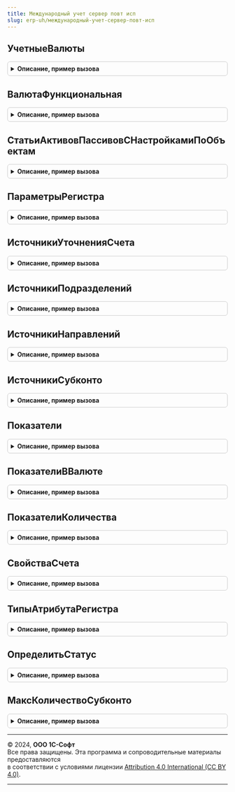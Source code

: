 ```yaml
---
title: Международный учет сервер повт исп
slug: erp-uh/международный-учет-сервер-повт-исп
---
```



## УчетныеВалюты
<details style="margin: 1em 0; padding: 0.5em; border: 1px solid #ccc; border-radius: 6px;">

<summary style="font-weight: bold; cursor: pointer;">Описание, пример вызова</summary>

```bsl

//++ НЕ УТКА

// Возвращает валюты учета на плане счетов
//
// Параметры:
// 	ПланСчетов - СправочникСсылка.ПланыСчетовМеждународногоУчета - План счетов, для которого необходимо получить учетные валюты.
// 	Организация - СправочникСсылка.Организации - Организация, для которых необходимо получить учетные валюты.
//
// Возвращаемое значение:
//	Структура - см. МеждународныйУчетОбщегоНазначения.УчетныеВалюты
//
Функция УчетныеВалюты(ПланСчетов, Организация) Экспорт
```

Пример вызова
```bsl
Результат = МеждународныйУчетСерверПовтИсп.УчетныеВалюты(ПланСчетов, Организация) 
```
</details>

## ВалютаФункциональная
<details style="margin: 1em 0; padding: 0.5em; border: 1px solid #ccc; border-radius: 6px;">

<summary style="font-weight: bold; cursor: pointer;">Описание, пример вызова</summary>

```bsl


// Возвращает функциональную валюту, которая используется в организации на указанном плане счетов.
//
// Параметры:
// 	ПланСчетов - СправочникСсылка.ПланыСчетовМеждународногоУчета - План счетов, для которого необходимо получить учетные валюты.
// 	Организация - СправочникСсылка.Организации - Организация, для которых необходимо получить учетные валюты.
//
// Возвращаемое значение:
//	СправочникСсылка.Валюты -
//
Функция ВалютаФункциональная(ПланСчетов, Организация) Экспорт
```

Пример вызова
```bsl
Результат = МеждународныйУчетСерверПовтИсп.ВалютаФункциональная(ПланСчетов, Организация) 
```
</details>

## СтатьиАктивовПассивовСНастройкамиПоОбъектам
<details style="margin: 1em 0; padding: 0.5em; border: 1px solid #ccc; border-radius: 6px;">

<summary style="font-weight: bold; cursor: pointer;">Описание, пример вызова</summary>

```bsl

// Возвращает массив статей активов и пассивов, для которых в режиме формирования проводок МФУ по объектам учета
// настроены счета учета по объектам учета и объектам настройки
//
// Возвращаемое значение:
//  ФиксированныйМассив из ПланВидовХарактеристикСсылка.СтатьиАктивовПассивов
//
Функция СтатьиАктивовПассивовСНастройкамиПоОбъектам() Экспорт
```

Пример вызова
```bsl
Результат = МеждународныйУчетСерверПовтИсп.СтатьиАктивовПассивовСНастройкамиПоОбъектам() 
```
</details>

## ПараметрыРегистра
<details style="margin: 1em 0; padding: 0.5em; border: 1px solid #ccc; border-radius: 6px;">

<summary style="font-weight: bold; cursor: pointer;">Описание, пример вызова</summary>

```bsl

//-- НЕ УТКА

// Возвращает параметры регистра для отражения в международном учете.
//
// Параметры:
//	ИмяРегистра - Строка - имя регистра, для которого возвращаются параметры отражения.
//
// Возвращаемое значение:
//	Структура из КлючИЗначение - Структура возвращаемых параметров:
//		* Показатели - см. МеждународныйУчетСерверПовтИсп.Показатели
//		* ПоказателиВВалюте - см. МеждународныйУчетСерверПовтИсп.ПоказателиВВалюте
//		* ПоказателиКоличества - см. МеждународныйУчетСерверПовтИсп.ПоказателиКоличества
//		* ИсточникиУточненияСчета - см. МеждународныйУчетСерверПовтИсп.ИсточникиУточненияСчета
//		* ИсточникиПодразделений - см. МеждународныйУчетСерверПовтИсп.ИсточникиПодразделений
//		* ИсточникиНаправлений - см. МеждународныйУчетСерверПовтИсп.ИсточникиНаправлений
//		* ИсточникиСубконто - см. МеждународныйУчетСерверПовтИсп.ИсточникиСубконто
Функция ПараметрыРегистра(ИмяРегистра) Экспорт
```

Пример вызова
```bsl
Результат = МеждународныйУчетСерверПовтИсп.ПараметрыРегистра(ИмяРегистра) 
```
</details>

## ИсточникиУточненияСчета
<details style="margin: 1em 0; padding: 0.5em; border: 1px solid #ccc; border-radius: 6px;">

<summary style="font-weight: bold; cursor: pointer;">Описание, пример вызова</summary>

```bsl

// Определяет источники уточнения счета, доступные в регистре и их свойства.
//
// Параметры:
//  ИмяРегистра - Строка - имя регистра.
//
// Возвращаемое значение:
//  Соответствие - Ключ - название источника уточнения счета.
//				   Значение - структура свойств источника уточнения счета.
//
Функция ИсточникиУточненияСчета(ИмяРегистра) Экспорт
```

Пример вызова
```bsl
Результат = МеждународныйУчетСерверПовтИсп.ИсточникиУточненияСчета(ИмяРегистра) 
```
</details>

## ИсточникиПодразделений
<details style="margin: 1em 0; padding: 0.5em; border: 1px solid #ccc; border-radius: 6px;">

<summary style="font-weight: bold; cursor: pointer;">Описание, пример вызова</summary>

```bsl

// Определяет источники подразделений регистра и их свойства.
//
// Параметры:
//  ИмяРегистра - Строка - имя регистра.
//
// Возвращаемое значение:
//  Соответствие - Ключ - имя источника.
//				   Значение - структура свойств источника.
//
Функция ИсточникиПодразделений(ИмяРегистра) Экспорт
```

Пример вызова
```bsl
Результат = МеждународныйУчетСерверПовтИсп.ИсточникиПодразделений(ИмяРегистра) 
```
</details>

## ИсточникиНаправлений
<details style="margin: 1em 0; padding: 0.5em; border: 1px solid #ccc; border-radius: 6px;">

<summary style="font-weight: bold; cursor: pointer;">Описание, пример вызова</summary>

```bsl

// Определяет источники направлений регистра и их свойства.
//
// Параметры:
//  ИмяРегистра - Строка - имя регистра.
//
// Возвращаемое значение:
//  Соответствие - Ключ - имя источника.
//				   Значение - структура свойств источника.
//
Функция ИсточникиНаправлений(ИмяРегистра) Экспорт
```

Пример вызова
```bsl
Результат = МеждународныйУчетСерверПовтИсп.ИсточникиНаправлений(ИмяРегистра) 
```
</details>

## ИсточникиСубконто
<details style="margin: 1em 0; padding: 0.5em; border: 1px solid #ccc; border-radius: 6px;">

<summary style="font-weight: bold; cursor: pointer;">Описание, пример вызова</summary>

```bsl

// Определяет источники заполнения субконто.
//
// Параметры:
//  ИмяРегистра - Строка - имя регистра.
//
// Возвращаемое значение:
//  Массив - массив атрибутов регистра.
//
Функция ИсточникиСубконто(ИмяРегистра) Экспорт
```

Пример вызова
```bsl
Результат = МеждународныйУчетСерверПовтИсп.ИсточникиСубконто(ИмяРегистра) 
```
</details>

## Показатели
<details style="margin: 1em 0; padding: 0.5em; border: 1px solid #ccc; border-radius: 6px;">

<summary style="font-weight: bold; cursor: pointer;">Описание, пример вызова</summary>

```bsl

// Определяет показатели регистра.
//
// Параметры:
//  ИмяРегистра - Строка - имя регистра.
//
// Возвращаемое значение:
//  Соответствие из КлючИЗначение - :
//   Ключ - Перечисления.ПоказателиАналитическихРегистров - имя показателя
//   Значение - Структура из КлючИЗначение - Описание свойств показателя:
//    *Ресурсы - Массив из Структура-:
//     **Имя - Строка -
//     **ИсточникВалюты - Массив Из Строка -
//
Функция Показатели(ИмяРегистра) Экспорт
```

Пример вызова
```bsl
Результат = МеждународныйУчетСерверПовтИсп.Показатели(ИмяРегистра) 
```
</details>

## ПоказателиВВалюте
<details style="margin: 1em 0; padding: 0.5em; border: 1px solid #ccc; border-radius: 6px;">

<summary style="font-weight: bold; cursor: pointer;">Описание, пример вызова</summary>

```bsl

// Определяет показатели в валюте регистра.
//
// Параметры:
//  ИмяРегистра - Строка - имя регистра.
//
// Возвращаемое значение:
//  Соответствие - Ключ - имя показателя.
//				   Значение - структура свойств показателя.
//
Функция ПоказателиВВалюте(ИмяРегистра) Экспорт
```

Пример вызова
```bsl
Результат = МеждународныйУчетСерверПовтИсп.ПоказателиВВалюте(ИмяРегистра) 
```
</details>

## ПоказателиКоличества
<details style="margin: 1em 0; padding: 0.5em; border: 1px solid #ccc; border-radius: 6px;">

<summary style="font-weight: bold; cursor: pointer;">Описание, пример вызова</summary>

```bsl

// Определяет показатели количества.
//
// Параметры:
//  ИмяРегистра - Строка - имя регистра.
//
// Возвращаемое значение:
//  Соответствие - Ключ - имя источника.
//				   Значение - структура свойств источника.
//
Функция ПоказателиКоличества(ИмяРегистра) Экспорт
```

Пример вызова
```bsl
Результат = МеждународныйУчетСерверПовтИсп.ПоказателиКоличества(ИмяРегистра) 
```
</details>

## СвойстваСчета
<details style="margin: 1em 0; padding: 0.5em; border: 1px solid #ccc; border-radius: 6px;">

<summary style="font-weight: bold; cursor: pointer;">Описание, пример вызова</summary>

```bsl
//++ НЕ УТКА

// Получает свойства счета международного учета
//
// Параметры:
//  Счет - ПланСчетовСсылка.Международный - Счет международного плана счетов.
//
// Возвращаемое значение:
//  Структура - свойства счета
//				Ключ - имя свойства счета.
//				Значение - значение свойства.
//
Функция СвойстваСчета(Знач Счет) Экспорт
```

Пример вызова
```bsl
Результат = МеждународныйУчетСерверПовтИсп.СвойстваСчета(Счет) 
```
</details>

## ТипыАтрибутаРегистра
<details style="margin: 1em 0; padding: 0.5em; border: 1px solid #ccc; border-radius: 6px;">

<summary style="font-weight: bold; cursor: pointer;">Описание, пример вызова</summary>

```bsl

// Возвращает типы атрибута регистра.
//
// Параметры:
//	ИмяРегистра - Строка - имя регистра.
//	ИмяАтрибута - Строка - имя атрибута.
//
// Возвращаемое значение:
//	Массив - массив типов атрибута регистра.
//
Функция ТипыАтрибутаРегистра(ИмяРегистра, ИмяАтрибута) Экспорт
```

Пример вызова
```bsl
Результат = МеждународныйУчетСерверПовтИсп.ТипыАтрибутаРегистра(ИмяРегистра, ИмяАтрибута) 
```
</details>

## ОпределитьСтатус
<details style="margin: 1em 0; padding: 0.5em; border: 1px solid #ccc; border-radius: 6px;">

<summary style="font-weight: bold; cursor: pointer;">Описание, пример вызова</summary>

```bsl

// Возвращает статус на основе приоритетов статусов.
//
// Параметры:
//	ТекущийСтатус - ПеречислениеСсылка.СтатусыОтраженияВМеждународномУчете - текущий статус.
//	НовыйСтатус - ПеречислениеСсылка.СтатусыОтраженияВМеждународномУчете - текущий статус.
//
// Возвращаемое значение:
//	ПеречислениеСсылка.СтатусыОтраженияВМеждународномУчете - устанавливаемый статус.
//
Функция ОпределитьСтатус(ТекущийСтатус, НовыйСтатус) Экспорт
```

Пример вызова
```bsl
Результат = МеждународныйУчетСерверПовтИсп.ОпределитьСтатус(ТекущийСтатус, НовыйСтатус) 
```
</details>

## МаксКоличествоСубконто
<details style="margin: 1em 0; padding: 0.5em; border: 1px solid #ccc; border-radius: 6px;">

<summary style="font-weight: bold; cursor: pointer;">Описание, пример вызова</summary>

```bsl

// Возвращает максимальное количество субконто международного плана счетов
//
// Возвращаемое значение:
// 	Число -
Функция МаксКоличествоСубконто() Экспорт
```

Пример вызова
```bsl
Результат = МеждународныйУчетСерверПовтИсп.МаксКоличествоСубконто() 
```
</details>

---

© 2024, **ООО 1С-Софт**  
Все права защищены. Эта программа и сопроводительные материалы предоставляются  
в соответствии с условиями лицензии [Attribution 4.0 International (CC BY 4.0)](https://creativecommons.org/licenses/by/4.0/legalcode).

---

